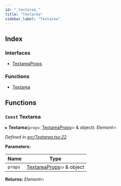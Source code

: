 ```yaml
---
id: "_textarea_"
title: "Textarea"
sidebar_label: "Textarea"
---
```


## Index

### Interfaces

* [TextareaProps](../interfaces/_textarea_.textareaprops.md)

### Functions

* [Textarea](_textarea_.md#const-textarea)

## Functions

### `Const` Textarea

▸ **Textarea**(`props`: [TextareaProps](../interfaces/_textarea_.textareaprops.md)‹› & object): *Element‹›*

*Defined in [src/Textarea.tsx:22](https://github.com/tarojsx/ui/blob/6701f45/src/Textarea.tsx#L22)*

**Parameters:**

Name | Type |
------ | ------ |
`props` | [TextareaProps](../interfaces/_textarea_.textareaprops.md)‹› & object |

**Returns:** *Element‹›*
